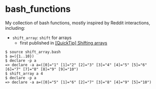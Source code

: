 # bash_functions
My collection of bash functions, mostly inspired by Reddit interactions, including:

* `shift_array`: `shift` for arrays
  * first published in [\[QuickTip\] Shifting arrays](https://www.reddit.com/r/bash/comments/aj0xm0/quicktip_shifting_arrays/)
```
$ source shift_array.bash
$ a=({1..10})
$ declare -p a
=> declare -a a=([0]="1" [1]="2" [2]="3" [3]="4" [4]="5" [5]="6" [6]="7" [7]="8" [8]="9" [9]="10")
$ shift_array a 4
$ declare -p a
=> declare -a a=([0]="5" [1]="6" [2]="7" [3]="8" [4]="9" [5]="10")
```
